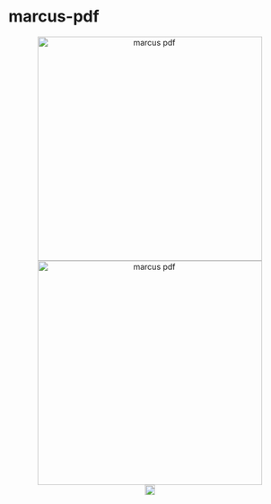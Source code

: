 # marcus-pdf

<p align="center">
  <img
    width="400"
    alt="marcus pdf"
    src="https://user-images.githubusercontent.com/23241961/145236922-161965cc-6edc-44a1-be0b-f2a7666ed832.png#gh-dark-mode-only"
  />
  <img
    width="400"
    alt="marcus pdf"
    src="https://user-images.githubusercontent.com/23241961/145233641-c3028602-52f8-43e9-9dde-990c33c28f0e.png#gh-light-mode-only"
  />
  <br/>
  <img src="https://badge.fury.io/js/marcus-pdf.svg" alt="npm version" height="18">
</p>
